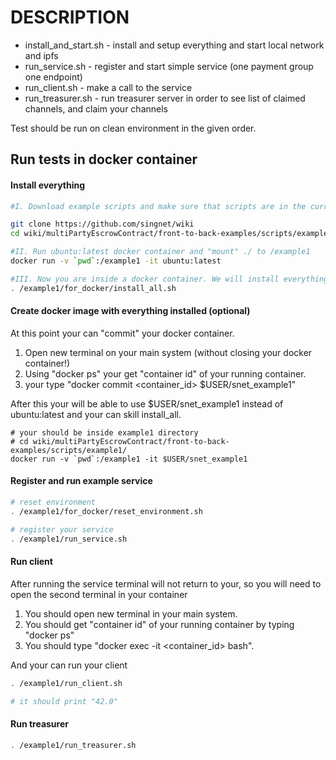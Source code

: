 ﻿# DESCRIPTION

* install_and_start.sh - install and setup everything and start local network
and ipfs
* run_service.sh - register and start simple service (one payment
group one endpoint)
* run_client.sh  - make a call to the service
* run_treasurer.sh - run treasurer server in order to see list
of claimed channels, and claim your channels

Test should be run on clean environment in the given order.

## Run tests in docker container

#### Install everything

```bash
#I. Download example scripts and make sure that scripts are in the current directory. 

git clone https://github.com/singnet/wiki
cd wiki/multiPartyEscrowContract/front-to-back-examples/scripts/example1/

#II. Run ubuntu:latest docker container and "mount" ./ to /example1 
docker run -v `pwd`:/example1 -it ubuntu:latest 

#III. Now you are inside a docker container. We will install everything.
. /example1/for_docker/install_all.sh 
```

#### Create docker image with everything installed (optional)

At this point your can "commit" your docker container. 

1. Open new terminal on your main system (without closing your docker container!)
2. Using "docker ps" your get "container id" of your running container.
3. your type "docker commit <container_id> $USER/snet_example1"  

After this your will be able to use $USER/snet_example1 instead of ubuntu:latest and your can skill install_all.
```
# your should be inside example1 directory
# cd wiki/multiPartyEscrowContract/front-to-back-examples/scripts/example1/
docker run -v `pwd`:/example1 -it $USER/snet_example1
```

#### Register and run example service 

```bash
# reset environment 
. /example1/for_docker/reset_environment.sh

# register your service
. /example1/run_service.sh
```

#### Run client

After running the service terminal will not return to your, so you will need to open the second terminal in your container

1. You should open new terminal in your main system.
2. You should get "container id" of your running container by typing "docker ps"
3. You should type "docker exec -it <container_id> bash".

And your can run your client

```bash
. /example1/run_client.sh

# it should print "42.0"
```

#### Run treasurer

```bash
. /example1/run_treasurer.sh
```

